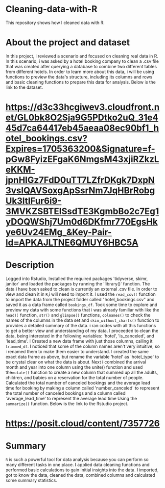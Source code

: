 # Cleaning-data-with-R
This repository shows how I cleaned data with R. 
# About the project and dataset
In this project, i reviewed a scenario and focused on cleaning real data in R. In this scenario, i was asked by a hotel booking company to clean a .csv file that was created after querying a database to combine two different tables from different hotels. In order to learn more about this data, i will be using functions to preview the data's structure, including its columns and rows and basic cleaning functions to prepare this data for analysis. Below is the link to the dataset.
# https://d3c33hcgiwev3.cloudfront.net/GL0bk8O2Sja9G5PDtko2uQ_31e445d7ca64417eb45aeaa08ec90bf1_hotel_bookings.csv?Expires=1705363200&Signature=f-pGw8FyizEFgaK6NmgsM43xjiRZkzLeKKM-jpnHIGz7FdD0uTT7LZfrDKgk7DxpN3vsIQAVSoxgApSsrNm7JqHBrRobgUk3ltIFur6i9-3MVKZSBTEISsdTE3KgmbBo2c7Eg1yDOQWShj7Um0d6DKfmr770EgsHkye6Uv24EMg_&Key-Pair-Id=APKAJLTNE6QMUY6HBC5A
# Description
Logged into Rstudio, Installed the required packages 'tidyverse, skimr, janitor' and loaded the packages by running the 'library()' function. The data i have been asked to clean is currently an external .csv file. In order to view and clean it in `R`,i will need to import it. I used the `read_csv()` function to import the data from the project folder called "hotel_bookings.csv" and saved it as a data frame called `bookings_df`. Took some time to explore and preview my data with some functions that i was already familiar with like the `head()` function, `str()` and `glimpse()` functions, `colnames()` to check the names of the columns in the data set and `skim_without_charts()` function to provides a detailed summary of the data. i ran codes with all this functions to get a better view and understanding of my data. I proceeded to clean the data,  being interested in the following variables: 'hotel', 'is_canceled', and 'lead_time'. I Created a new data frame with just those columns, calling it `trimmed_df`. I noticed that some of the column names aren't very intuitive, so i renamed them to make them easier to understand. I created the same exact data frame as above, but rename the variable 'hotel' as 'hotel_type' to be crystal clear on what the data is about.
Next i combined the arrival month and year into one column using the unite() function and used the`mutate()` function to create a new column that summed up all the adults, children, and babies on a reservation for the total number of people. Calculated the total number of canceled bookings and the average lead time for booking by making a column called 'number_canceled' to represent the total number of canceled bookings and a column called 'average_lead_time' to represent the average lead time Using the `summarize()` function. Below is the link to the Rstudio project.
# https://posit.cloud/content/7357726
# Summary
`R` is such a powerful tool for data analysis because you can perform so many different tasks in one place. I applied data cleaning functions and performed basic calculations to gain initial insights into the data. I imported, got to know the data, cleaned the data, combined columns and calculated some summary statistics.
